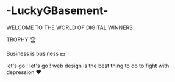 # -LuckyGBasement-


WELCOME TO THE WORLD OF DIGITAL WINNERS

TROPHY 🏆 

Business is business 💵 


let's go !  let's go ! 
web design is the best thing to do to fight with depression ♥ 
